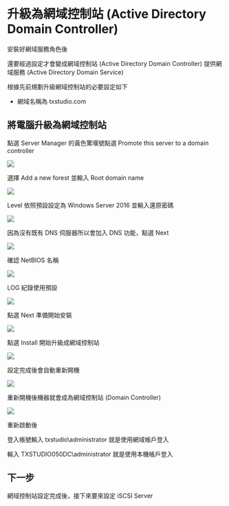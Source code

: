 
# 升級為網域控制站 (Active Directory Domain Controller)

安裝好網域服務角色後

還要經過設定才會變成網域控制站 (Active Directory Domain Controller) 提供網域服務 (Active Directory Domain Service)

根據先前規劃升級網域控制站的必要設定如下

- 網域名稱為 txstudio.com

## 將電腦升級為網域控制站

點選 Server Manager 的黃色驚嘆號點選 Promote this server to a domain controller

![](https://raw.githubusercontent.com/txstudio/2020-12th-ironman/master/images/07/screenshot-01.png)

選擇 Add a new forest 並輸入 Root domain name

![](https://raw.githubusercontent.com/txstudio/2020-12th-ironman/master/images/07/screenshot-02.png)

Level 依照預設設定為 Windows Server 2016 並輸入還原密碼

![](https://raw.githubusercontent.com/txstudio/2020-12th-ironman/master/images/07/screenshot-03.png)

因為沒有既有 DNS 伺服器所以會加入 DNS 功能，點選 Next

![](https://raw.githubusercontent.com/txstudio/2020-12th-ironman/master/images/07/screenshot-04.png)

確認 NetBIOS 名稱

![](https://raw.githubusercontent.com/txstudio/2020-12th-ironman/master/images/07/screenshot-05.png)

LOG 紀錄使用預設

![](https://raw.githubusercontent.com/txstudio/2020-12th-ironman/master/images/07/screenshot-06.png)

點選 Next 準備開始安裝

![](https://raw.githubusercontent.com/txstudio/2020-12th-ironman/master/images/07/screenshot-07.png)

點選 Install 開始升級成網域控制站

![](https://raw.githubusercontent.com/txstudio/2020-12th-ironman/master/images/07/screenshot-08.png)

設定完成後會自動重新開機

![](https://raw.githubusercontent.com/txstudio/2020-12th-ironman/master/images/07/screenshot-09.png)

重新開機後機器就會成為網域控制站 (Domain Controller)

![](https://raw.githubusercontent.com/txstudio/2020-12th-ironman/master/images/07/screenshot-10.png)

重新啟動後

登入帳號輸入 txstudio\administrator 就是使用網域帳戶登入

輸入 TXSTUDIO050DC\administrator 就是使用本機帳戶登入

## 下一步

網域控制站設定完成後，接下來要來設定 iSCSI Server 
